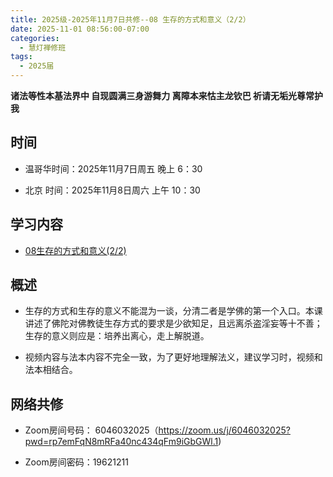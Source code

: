 ```yaml
---
title: 2025级-2025年11月7日共修--08 生存的方式和意义（2/2）
date: 2025-11-01 08:56:00-07:00
categories:
  - 慧灯禅修班
tags:
  - 2025届
---
```

**诸法等性本基法界中 自现圆满三身游舞力 离障本来怙主龙钦巴 祈请无垢光尊常护我**
## 时间

* 温哥华时间：2025年11月7日周五 晚上 6：30

* 北京  时间：2025年11月8日周六 上午 10：30


## 学习内容

* [08生存的方式和意义(2/2)](https://huidengchanxiu.net/wsb/book1/p1/03-2)

## 概述
* 生存的方式和生存的意义不能混为一谈，分清二者是学佛的第一个入口。本课讲述了佛陀对佛教徒生存方式的要求是少欲知足，且远离杀盗淫妄等十不善；生存的意义则应是：培养出离心，走上解脱道。

* 视频内容与法本内容不完全一致，为了更好地理解法义，建议学习时，视频和法本相结合。

## 网络共修
* Zoom房间号码： 6046032025（https://zoom.us/j/6046032025?pwd=rp7emFqN8mRFa40nc434qFm9iGbGWl.1)

* Zoom房间密码：19621211
